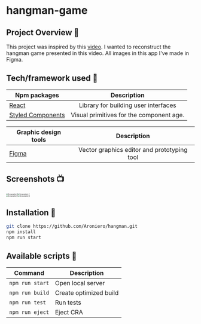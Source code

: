 # hangman-game

## Project Overview 🎉

This project was inspired by this [video](https://www.youtube.com/watch?v=iUYfpPjXad4). I wanted to reconstruct the hangman game presented in this video. All images in this app I've made in Figma.

## Tech/framework used 🔧

| Npm packages                                        |               Description                |
| --------------------------------------------------- | :--------------------------------------: |
| [React](https://reactjs.org/)                       |   Library for building user interfaces   |
| [Styled Components](https://styled-components.com/) | Visual primitives for the component age. |

| Graphic design tools            |                 Description                 |
| ------------------------------- | :-----------------------------------------: |
| [Figma](https://www.figma.com/) | Vector graphics editor and prototyping tool |

## Screenshots 📺

<div style="display:flex; ">
    <img src="C:\Users\ABC\Desktop\hangman images\Screenshot_1.png" alt="Screenshot_1" style="zoom:30%;" />
    <img src="C:\Users\ABC\Desktop\hangman images\Screenshot_2.png" alt="Screenshot_2" style="zoom:30%;" />
</div>
<div style="display:flex; ">
    <img src="C:\Users\ABC\Desktop\hangman images\Screenshot_3.png" alt="Screenshot_3" style="zoom:30%;" />
    <img src="C:\Users\ABC\Desktop\hangman images\Screenshot_3.png" alt="Screenshot_3" style="zoom:30%;" />
</div>

## Installation 💾

```bash
git clone https://github.com/Aroniero/hangman.git
npm install
npm run start
```

## Available scripts :scroll:

| Command         | Description            |
| --------------- | ---------------------- |
| `npm run start` | Open local server      |
| `npm run build` | Create optimized build |
| `npm run test`  | Run tests              |
| `npm run eject` | Eject CRA              |

